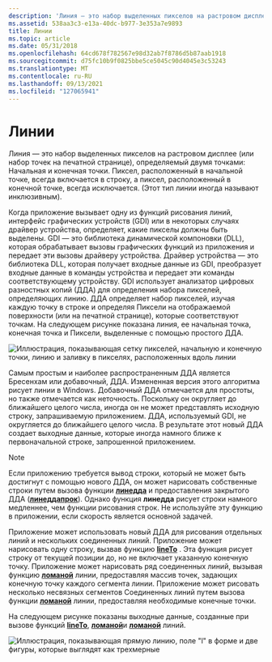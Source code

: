 ```yaml
---
description: 'Линия — это набор выделенных пикселов на растровом дисплее (или набор точек на печатной странице), определяемый двумя точками: Начальная и конечная точки.'
ms.assetid: 538aa3c3-e13a-40dc-b977-3e353a7e9893
title: Линии
ms.topic: article
ms.date: 05/31/2018
ms.openlocfilehash: 64cd678f782567e98d32ab7f8786d5b87aab1918
ms.sourcegitcommit: d75fc10b9f0825bbe5ce5045c90d4045e3c53243
ms.translationtype: MT
ms.contentlocale: ru-RU
ms.lasthandoff: 09/13/2021
ms.locfileid: "127065941"
---
```

# <a name="lines"></a>Линии

Линия — это набор выделенных пикселов на растровом дисплее (или набор точек на печатной странице), определяемый двумя точками: Начальная и конечная точки. Пиксел, расположенный в начальной точке, всегда включается в строку, а пиксел, расположенный в конечной точке, всегда исключается. (Этот тип линии иногда называют инклюзивным).

Когда приложение вызывает одну из функций рисования линий, интерфейс графических устройств (GDI) или в некоторых случаях драйвер устройства, определяет, какие пикселы должны быть выделены. GDI — это библиотека динамической компоновки (DLL), которая обрабатывает вызовы графических функций из приложения и передает эти вызовы драйверу устройства. Драйвер устройства — это библиотека DLL, которая получает входные данные из GDI, преобразует входные данные в команды устройства и передает эти команды соответствующему устройству. GDI использует анализатор цифровых разностных копий (ДДА) для определения набора пикселей, определяющих линию. ДДА определяет набор пикселей, изучая каждую точку в строке и определяя Пиксели на отображаемой поверхности (или на печатной странице), которые соответствуют точкам. На следующем рисунке показана линия, ее начальная точка, конечная точка и Пиксели, выделенные с помощью простого ДДА.

![Иллюстрация, показывающая сетку пикселей, начальную и конечную точки, линию и заливку в пикселях, расположенных вдоль линии](images/cslcv-01.png)

Самым простым и наиболее распространенным ДДА является Бресенхам или добавочный, ДДА. Измененная версия этого алгоритма рисует линии в Windows. Добавочный ДДА отмечается для простоты, но также отмечается как неточность. Поскольку он округляет до ближайшего целого числа, иногда он не может представлять исходную строку, запрашиваемую приложением. ДДА, используемый GDI, не округляется до ближайшего целого числа. В результате этот новый ДДА создает выходные данные, которые иногда намного ближе к первоначальной строке, запрошенной приложением.

> [!Note]  
> Если приложению требуется вывод строки, который не может быть достигнут с помощью нового ДДА, он может нарисовать собственные строки путем вызова функции [**линедда**](/windows/desktop/api/Wingdi/nf-wingdi-linedda) и предоставления закрытого ДДА ([**линеддапрок**](/windows/desktop/api/Wingdi/nc-wingdi-lineddaproc)). Однако функция **линедда** рисует строки намного медленнее, чем функции рисования строк. Не используйте эту функцию в приложении, если скорость является основной задачей.

 

Приложение может использовать новый ДДА для рисования отдельных линий и нескольких соединенных линий. Приложение может нарисовать одну строку, вызвав функцию [**lineTo**](/windows/desktop/api/Wingdi/nf-wingdi-lineto) . Эта функция рисует строку от текущей позиции до, но не включает указанную конечную точку. Приложение может нарисовать ряд соединенных линий, вызывая функцию [**ломаной**](/windows/desktop/api/Wingdi/nf-wingdi-polyline) линии, предоставляя массив точек, задающих конечную точку каждого сегмента линии. Приложение может рисовать несколько несвязных сегментов Соединенных линий путем вызова функции [**ломаной**](/windows/desktop/api/Wingdi/nf-wingdi-polypolyline) линии, предоставляя необходимые конечные точки.

На следующем рисунке показаны выходные данные, созданные при вызове функций [**lineTo**](/windows/desktop/api/Wingdi/nf-wingdi-lineto), [**ломаной**](/windows/desktop/api/Wingdi/nf-wingdi-polyline)и [**ломаной**](/windows/desktop/api/Wingdi/nf-wingdi-polypolyline) линий.

![Иллюстрация, показывающая прямую линию, поле "l" в форме и две фигуры, которые выглядят как трехмерные](images/cslcv-02.png)

 

 



